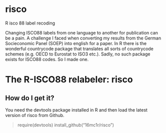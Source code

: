 # risco
R isco 88 label recoding

Changing ISCO88 labels from one language to another for publication can be a pain. A challenge I faced when converting my results from the German Socieconomic Panel (SOEP) into english for a paper. In R there is the wonderful countrycode package that translates all sorts of countrycode schemes (e.g. OECD to Eurostat to ISO3 etc.). Sadly,  no such package exists for ISCO88 codes. 
So I made one.

# The R-ISCO88 relabeler: risco

## How do I get it?
You need the devtools package installed in R and then load the latest version of risco from Github. 
> require(devtools)
install_github(“16mc1r/risco”)

